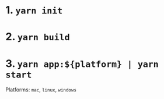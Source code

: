 # 1. `yarn init` 
# 2. `yarn build` 
# 3. `yarn app:${platform} | yarn start`
Platforms: `mac`, `linux`, `windows`